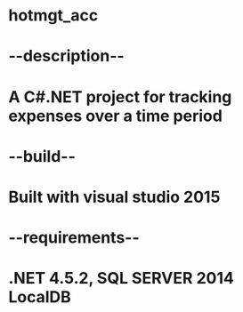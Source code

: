 # hotmgt_acc
# --description--
# A C#.NET project for tracking expenses over a time period

# --build--
# Built with visual studio 2015

# --requirements--
# .NET 4.5.2, SQL SERVER 2014 LocalDB
